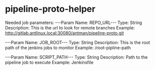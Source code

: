 # pipeline-proto-helper

Needed job parameters:
---Param Name: REPO_URL---
Type: String
Description: This is the url to look for remote branches
Example: http://gitlab.antlinux.local:30080/antman/pipeline-proto.git

---Param Name: JOB_ROOT---
Type: String
Description: This is the root path of the jenkins jobs to monitor
Example: /root-pipline-path

---Param Name: SCRIPT_PATH---
Type: String
Description: Path to the pipeline job to execute 
Example: Jenkinsfile
